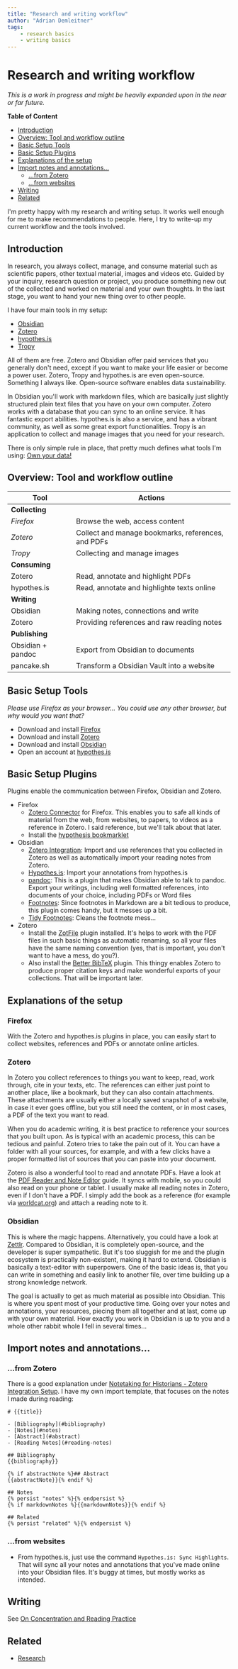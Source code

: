 ```yaml
---
title: "Research and writing workflow"
author: "Adrian Demleitner"
tags:
	- research basics
	- writing basics
---
```

# Research and writing workflow
*This is a work in progress and might be heavily expanded upon in the near or far future.*

**Table of Content**

- [Introduction](#introduction)
- [Overview: Tool and workflow outline](#over-tool-and-workflow-outline)
- [Basic Setup Tools](#basic-setup-tools)
- [Basic Setup Plugins](#basic-setup-plugins)
- [Explanations of the setup](#explanations-of-the-setup)
- [Import notes and annotations…](#import-notes-and-annotations)
	- […from Zotero](#from-zotero)
	- […from websites](#from-websites)
- [Writing](#writing)
- [Related](#related)

I'm pretty happy with my research and writing setup. It works well enough for me to make recommendations to people. Here, I try to write-up my current workflow and the tools involved.

## Introduction
In research, you always collect, manage, and consume material such as scientific papers, other textual material, images and videos etc. Guided by your inquiry, research question or project, you produce something new out of the collected and worked on material and your own thoughts. In the last stage, you want to hand your new thing over to other people.

I have four main tools in my setup:
- [Obsidian](https://obsidian.md/)
- [Zotero](https://www.zotero.org/)
- [hypothes.is](https://hypothes.is/)
- [Tropy](https://www.tropy.org/)

All of them are free. Zotero and Obsidian offer paid services that you generally don't need, except if you want to make your life easier or become a power user. Zotero, Tropy and hypothes.is are even open-source. Something I always like. Open-source software enables data sustainability.

In Obsidian you'll work with markdown files, which are basically just slightly structured plain text files that you have on your own computer. Zotero works with a database that you can sync to an online service. It has fantastic export abilities. hypothes.is is also a service, and has a vibrant community, as well as some great export functionalities.  Tropy is an application to collect and manage images that you need for your research.

There is only simple rule in place, that pretty much defines what tools I'm using: [Own your data!](notes/Own%20your%20data!.md)

## Overview: Tool and workflow outline
| Tool              | Actions                                            |
| ----------------- | -------------------------------------------------- |
| **Collecting**    |                                                    |
| *Firefox*         | Browse the web, access content                     |
| *Zotero*          | Collect and manage bookmarks, references, and PDFs |
| *Tropy*           | Collecting and manage images                       |
| **Consuming**     |                                                    |
| Zotero            | Read, annotate and highlight PDFs                  |
| hypothes.is       | Read, annotate and highlighte texts online         |
| **Writing**       |                                                    |
| Obsidian          | Making notes, connections and write                |
| Zotero            | Providing references and raw reading notes         |
| **Publishing**    |                                                    |
| Obsidian + pandoc | Export from Obsidian to documents                  |
| pancake.sh        | Transform a Obsidian Vault into a website          |

## Basic Setup Tools
*Please use Firefox as your browser… You could use any other browser, but why would you want that?*

- Download and install [Firefox](https://www.mozilla.org/en-US/firefox/new/)
- Download and install [Zotero](https://www.zotero.org) 
- Download and install [Obsidian](https://obsidian.md) 
- Open an account at [hypothes.is](https://web.hypothes.is/)

## Basic Setup Plugins
Plugins enable the communication between Firefox, Obsidian and Zotero.

- Firefox
	- [Zotero Connector](https://www.zotero.org/download/) for Firefox. This enables you to safe all kinds of material from the web, from websites, to papers, to videos as a reference in Zotero. I said reference, but we'll talk about that later.
	- Install the [hypothesis bookmarklet](https://web.hypothes.is/help/installing-the-bookmarklet/)
- Obsidian
	- [Zotero Integration](https://github.com/mgmeyers/obsidian-zotero-integration): Import and use references that you collected in Zotero as well as automatically import your reading notes from Zotero.
	- [Hypothes.is](https://github.com/weichenw/obsidian-hypothesis-plugin): Import your annotations from hypothes.is
	- [pandoc](https://github.com/OliverBalfour/obsidian-pandoc): This is a plugin that makes Obsidian able to talk to pandoc. Export your writings, including well formatted references, into documents of your choice, including PDFs or Word files
	- [Footnotes](https://github.com/MichaBrugger/obsidian-footnotes): Since footnotes in Markdown are a bit tedious to produce, this plugin comes handy, but it messes up a bit.
	- [Tidy Footnotes](https://github.com/charliecm/obsidian-tidy-footnotes): Cleans the footnote mess…
- Zotero
	- Install the [ZotFile](http://zotfile.com/) plugin installed. It's helps to work with the PDF files in such basic things as automatic renaming, so all your files have the same naming convention (yes, that is important, you don't want to have a mess, do you?).
	- Also install the [Better BibTeX](https://retorque.re/zotero-better-bibtex/) plugin. This thingy enables Zotero to produce proper citation keys and make wonderful exports of your collections. That will be important later.

## Explanations of the setup
### Firefox
With the Zotero and hypothes.is plugins in place, you can easily start to collect websites, references and PDFs or annotate online articles.

### Zotero
In Zotero you collect references to things you want to keep, read, work through, cite in your texts, etc. The references can either just point to another place, like a bookmark, but they can also contain attachments. These attachments are usually either a locally saved snapshot of a website, in case it ever goes offline, but you still need the content, or in most cases, a PDF of the text you want to read.

When you do academic writing, it is best practice to reference your sources that you built upon. As is typical with an academic process, this can be tedious and painful. Zotero tries to take the pain out of it. You can have a folder with all your sources, for example, and with a few clicks have a proper formatted list of sources that you can paste into your document.

Zotero is also a wonderful tool to read and annotate PDFs. Have a look at the [PDF Reader and Note Editor](https://www.zotero.org/support/pdf_reader) guide. It syncs with mobile, so you could also read on your phone or tablet. I usually make all reading notes in Zotero, even if I don't have a PDF. I simply add the book as a reference (for example via [worldcat.org](https://www.worldcat.org/)) and attach a reading note to it.

### Obsidian
This is where the magic happens. Alternatively, you could have a look at [Zettlr](https://www.zettlr.com/). Compared to Obsidian, it is completely open-source, and the developer is super sympathetic. But it's too sluggish for me and the plugin ecosystem is practically non-existent, making it hard to extend. Obsidian is basically a text-editor with superpowers. One of the basic ideas is, that you can write in something and easily link to another file, over time building up a strong knowledge network.

The goal is actually to get as much material as possible into Obsidian. This is where you spent most of your productive time. Going over your notes and annotations, your resources, piecing them all together and at last, come up with your own material. How exactly you work in Obsidian is up to you and a whole other rabbit whole I fell in several times…

## Import notes and annotations…
### …from Zotero
There is a good explanation under [Notetaking for Historians - Zotero Integration Setup](https://publish.obsidian.md/history-notes/01+Notetaking+for+Historians#Zotero+Integration+Setup). I have my own import template, that focuses on the notes I made during reading:

```
# {{title}}

- [Bibliography](#bibliography)
- [Notes](#notes)
- [Abstract](#abstract)
- [Reading Notes](#reading-notes)

## Bibliography
{{bibliography}}

{% if abstractNote %}## Abstract
{{abstractNote}}{% endif %}

## Notes
{% persist "notes" %}{% endpersist %}
{% if markdownNotes %}{{markdownNotes}}{% endif %}

## Related
{% persist "related" %}{% endpersist %}
```

### …from websites
- From hypothes.is, just use the command `Hypothes.is: Sync Highlights`. That will sync all your notes and annotations that you've made online into your Obsidian files. It's buggy at times, but mostly works as intended.

## Writing
See [On Concentration and Reading Practice](journal/2023-03-06.md)

## Related
- [Research](notes/Research.md)